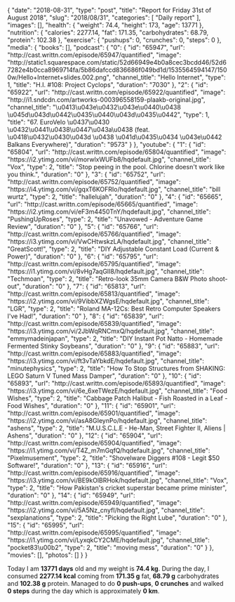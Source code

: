 {
    "date": "2018-08-31",
    "type": "post",
    "title": "Report for Friday 31st of August 2018",
    "slug": "2018\/08\/31",
    "categories": [
        "Daily report"
    ],
    "images": [],
    "health": {
        "weight": 74.4,
        "height": 173,
        "age": 13771
    },
    "nutrition": {
        "calories": 2277.14,
        "fat": 171.35,
        "carbohydrates": 68.79,
        "protein": 102.38
    },
    "exercise": {
        "pushups": 0,
        "crunches": 0,
        "steps": 0
    },
    "media": {
        "books": [],
        "podcast": {
            "0": {
                "id": "65947",
                "url": "http:\/\/cast.writtn.com\/episode\/65947\/quantified",
                "image": "http:\/\/static1.squarespace.com\/static\/52d66949e4b0a8cec3bcdd46\/52d67282e4b0cca8969714fa\/5b86dafccd836686f049bd1d\/1535564594147\/1500w\/Hello+Internet+slides.002.png",
                "channel_title": "Hello Internet",
                "type": 1,
                "title": "H.I. #108: Project Cyclops",
                "duration": "7030"
            },
            "2": {
                "id": "65922",
                "url": "http:\/\/cast.writtn.com\/episode\/65922\/quantified",
                "image": "http:\/\/i1.sndcdn.com\/artworks-000396558159-plaakb-original.jpg",
                "channel_title": "\u0413\u043e\u0432\u043e\u0440\u0438 \u045d\u043d\u0442\u0435\u0440\u043d\u0435\u0442",
                "type": 1,
                "title": "67. EuroVelo \u0437\u0430 \u0432\u0441\u0438\u0447\u043a\u0438 (feat. \u0418\u0432\u0430\u043d \u0438 \u041d\u0435\u0434 \u043e\u0442 Balkans Everywhere)",
                "duration": "9573"
            }
        },
        "youtube": {
            "1": {
                "id": "65804",
                "url": "http:\/\/cast.writtn.com\/episode\/65804\/quantified",
                "image": "https:\/\/i2.ytimg.com\/vi\/morwlxWUFb8\/hqdefault.jpg",
                "channel_title": "Vox",
                "type": 2,
                "title": "Stop peeing in the pool. Chlorine doesn't work like you think.",
                "duration": "0"
            },
            "3": {
                "id": "65752",
                "url": "http:\/\/cast.writtn.com\/episode\/65752\/quantified",
                "image": "https:\/\/i4.ytimg.com\/vi\/gqxT6KOFRIo\/hqdefault.jpg",
                "channel_title": "bill wurtz",
                "type": 2,
                "title": "hallelujah",
                "duration": "0"
            },
            "4": {
                "id": "65665",
                "url": "http:\/\/cast.writtn.com\/episode\/65665\/quantified",
                "image": "https:\/\/i2.ytimg.com\/vi\/eF3m4450TnY\/hqdefault.jpg",
                "channel_title": "PushingUpRoses",
                "type": 2,
                "title": "Unavowed - Adventure Game Review",
                "duration": "0"
            },
            "5": {
                "id": "65766",
                "url": "http:\/\/cast.writtn.com\/episode\/65766\/quantified",
                "image": "https:\/\/i3.ytimg.com\/vi\/VwCHtwskzLA\/hqdefault.jpg",
                "channel_title": "GreatScott!",
                "type": 2,
                "title": "DIY Adjustable Constant Load (Current & Power)",
                "duration": "0"
            },
            "6": {
                "id": "65795",
                "url": "http:\/\/cast.writtn.com\/episode\/65795\/quantified",
                "image": "https:\/\/i1.ytimg.com\/vi\/8vHg7aqGlI8\/hqdefault.jpg",
                "channel_title": "Techmoan",
                "type": 2,
                "title": "Retro-look 35mm Camera B&W Photo shoot-out",
                "duration": "0"
            },
            "7": {
                "id": "65813",
                "url": "http:\/\/cast.writtn.com\/episode\/65813\/quantified",
                "image": "https:\/\/i2.ytimg.com\/vi\/9VibbXZWgsE\/hqdefault.jpg",
                "channel_title": "LGR",
                "type": 2,
                "title": "Roland MA-12Cs: Best Retro Computer Speakers I've Had!",
                "duration": "0"
            },
            "8": {
                "id": "65839",
                "url": "http:\/\/cast.writtn.com\/episode\/65839\/quantified",
                "image": "https:\/\/i3.ytimg.com\/vi\/2JbWqRNCmxQ\/hqdefault.jpg",
                "channel_title": "emmymadeinjapan",
                "type": 2,
                "title": "DIY Instant Pot Natto - Homemade Fermented Stinky Soybeans",
                "duration": "0"
            },
            "9": {
                "id": "65883",
                "url": "http:\/\/cast.writtn.com\/episode\/65883\/quantified",
                "image": "https:\/\/i3.ytimg.com\/vi\/ft3vTaYbkdE\/hqdefault.jpg",
                "channel_title": "minutephysics",
                "type": 2,
                "title": "How To Stop Structures from SHAKING: LEGO Saturn V Tuned Mass Damper",
                "duration": "0"
            },
            "10": {
                "id": "65893",
                "url": "http:\/\/cast.writtn.com\/episode\/65893\/quantified",
                "image": "https:\/\/i3.ytimg.com\/vi\/6e_6xeTWezE\/hqdefault.jpg",
                "channel_title": "Food Wishes",
                "type": 2,
                "title": "Cabbage Patch Halibut - Fish Roasted in a Leaf - Food Wishes",
                "duration": "0"
            },
            "11": {
                "id": "65901",
                "url": "http:\/\/cast.writtn.com\/episode\/65901\/quantified",
                "image": "https:\/\/i2.ytimg.com\/vi\/asA8GIeynPo\/hqdefault.jpg",
                "channel_title": "ashens",
                "type": 2,
                "title": "M.U.S.C.L.E - He-Man, Street Fighter II, Aliens | Ashens",
                "duration": "0"
            },
            "12": {
                "id": "65904",
                "url": "http:\/\/cast.writtn.com\/episode\/65904\/quantified",
                "image": "https:\/\/i1.ytimg.com\/vi\/T4Z_m7mGqfQ\/hqdefault.jpg",
                "channel_title": "Pixelmusement",
                "type": 2,
                "title": "Shovelware Diggers #108 - Legit $50 Software!",
                "duration": "0"
            },
            "13": {
                "id": "65916",
                "url": "http:\/\/cast.writtn.com\/episode\/65916\/quantified",
                "image": "https:\/\/i3.ytimg.com\/vi\/BE9kOlBRHok\/hqdefault.jpg",
                "channel_title": "Vox",
                "type": 2,
                "title": "How Pakistan's cricket superstar became prime minister",
                "duration": "0"
            },
            "14": {
                "id": "65949",
                "url": "http:\/\/cast.writtn.com\/episode\/65949\/quantified",
                "image": "https:\/\/i2.ytimg.com\/vi\/5A5Nz_cnyfI\/hqdefault.jpg",
                "channel_title": "sexplanations",
                "type": 2,
                "title": "Picking the Right Lube",
                "duration": "0"
            },
            "15": {
                "id": "65995",
                "url": "http:\/\/cast.writtn.com\/episode\/65995\/quantified",
                "image": "https:\/\/i1.ytimg.com\/vi\/LyxqkCY2CME\/hqdefault.jpg",
                "channel_title": "pocket83\u00b2",
                "type": 2,
                "title": "moving mess",
                "duration": "0"
            }
        },
        "movies": [],
        "photos": []
    }
}

Today I am <strong>13771 days</strong> old and my weight is <strong>74.4 kg</strong>. During the day, I consumed <strong>2277.14 kcal</strong> coming from <strong>171.35 g</strong> fat, <strong>68.79 g</strong> carbohydrates and <strong>102.38 g</strong> protein. Managed to do <strong>0 push-ups</strong>, <strong>0 crunches</strong> and walked <strong>0 steps</strong> during the day which is approximately <strong>0 km</strong>.